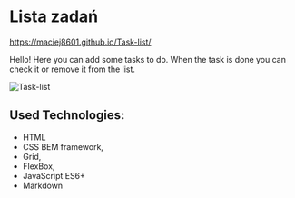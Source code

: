 # Lista zadań

https://maciej8601.github.io/Task-list/

Hello! Here you can add some tasks to do. When the task is done you can check it or remove it from the list.

![Task-list](https://user-images.githubusercontent.com/117408336/202869805-f0c732c7-0e1b-44e6-bbdd-ec94d569f547.gif)

## Used Technologies:
- HTML
- CSS BEM framework,
- Grid,
- FlexBox,
- JavaScript ES6+
- Markdown
